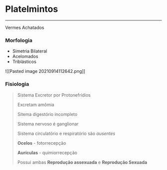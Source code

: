 # Platelmintos
---
Vermes Achatados

### Morfologia

- Simetria Bilateral
- Acelomados
- Triblásticos

![[Pasted image 20210914112642.png]]

### Fisiologia
> Sistema Excretor por Protonefrídios
> 
> Excretam amômia
>
> Sitema digestório incompleto
> 
> Sistema nervoso é ganglionar
> 
> Sistema circulatório e respiratório são *ausentes*
> 
> **Ocelos** - fotorrecepção
> 
> **Aurículas** - quimiorrecepção
> 
> Possui ambas **Reprodução assexuada** e **Reprodução Sexuada**
 
